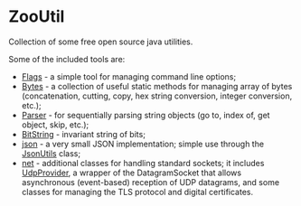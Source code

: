 # ZooUtil

Collection of some free open source java utilities.

Some of the included tools are:
* [Flags](https://github.com/zooutil/zooutil/blob/main/src/org/zoolu/util/Flags.java) - a simple tool for managing command line options;
* [Bytes](https://github.com/zooutil/zooutil/blob/main/src/org/zoolu/util/Bytes.java) - a collection of useful static methods for managing array of bytes (concatenation, cutting, copy, hex string conversion, integer conversion, etc.);
* [Parser](https://github.com/zooutil/zooutil/blob/main/src/org/zoolu/util/Parser.java) - for sequentially parsing string objects (go to, index of, get object, skip, etc.);
* [BitString](https://github.com/zooutil/zooutil/blob/main/src/org/zoolu/util/BitString.java) - invariant string of bits;
* [json](https://github.com/zooutil/zooutil/tree/main/src/org/zoolu/util/json) - a very small JSON implementation; simple use through the [JsonUtils](https://github.com/zooutil/zooutil/blob/main/src/org/zoolu/util/json/JsonUtils.java) class;
* [net](https://github.com/zooutil/zooutil/tree/main/src/org/zoolu/net) - additional classes for handling standard sockets; it includes [UdpProvider](https://github.com/zooutil/zooutil/blob/main/src/org/zoolu/net/UdpProvider.java), a wrapper of the DatagramSocket that allows asynchronous (event-based) reception of UDP datagrams, and some classes for managing the TLS protocol and digital certificates.
